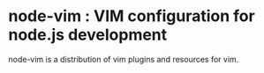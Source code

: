 # node-vim : VIM configuration for node.js development

node-vim is a distribution of vim plugins and resources for vim.
